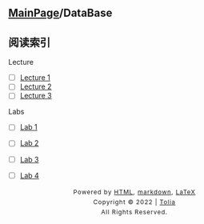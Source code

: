 ## [MainPage](../index.md)/DataBase

## 阅读索引

Lecture
- [ ] [Lecture 1](./Lecture/Lecture1.md)
- [ ] [Lecture 2](./Lecture/Lecture2.md)
- [ ] [Lecture 3](./Lecture/Lecture3.md)

Labs
- [ ] [Lab 1](./Labs/Lab1/Lab1.md)
- [ ] [Lab 2](./Labs/Lab2/Lab2.md)
- [ ] [Lab 3](./Labs/Lab2/Lab2.md)
- [ ] [Lab 4](./Labs/Lab2/Lab2.md)


<style type="text/css">
    #footer {
        position: relative;
        margin: 0 auto;
        line-height: 20px;
        text-align: center;
        font-size: 12px;
        letter-spacing: 1px;
    }
 
    .content {
        height: 1800px;
        width: 100%;
        text-align: center;
    }
</style>

<div id="footer">
    Powered by
    <a href="https://html5up.net">HTML</a>, 
    <a href="https://markdown.com.cn/">markdown</a>, 
    <a href="https://www.latex-project.org/">LaTeX</a>
    <br>
    Copyright © 2022 | 
    <a href="https://tolia-gh.github.io">Tolia</a>
    <br>
    All Rights Reserved.
    <br>
</div>
